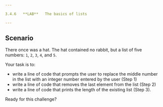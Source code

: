 ```yaml
---

3.4.6   **LAB**   The basics of lists

---
```


## Scenario

There once was a hat. The hat contained no rabbit, but a list of five numbers: `1`, `2`, `3`, `4`, and `5`.

Your task is to:

- write a line of code that prompts the user to replace the middle number in the list with an integer number entered by the user (Step 1)
- write a line of code that removes the last element from the list (Step 2)
- write a line of code that prints the length of the existing list (Step 3).

Ready for this challenge?